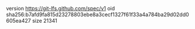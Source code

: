 version https://git-lfs.github.com/spec/v1
oid sha256:b7afd9fa815d23278803ebe8a3cecf1327f61f33a4a784ba29d02dd0605ea427
size 21341
